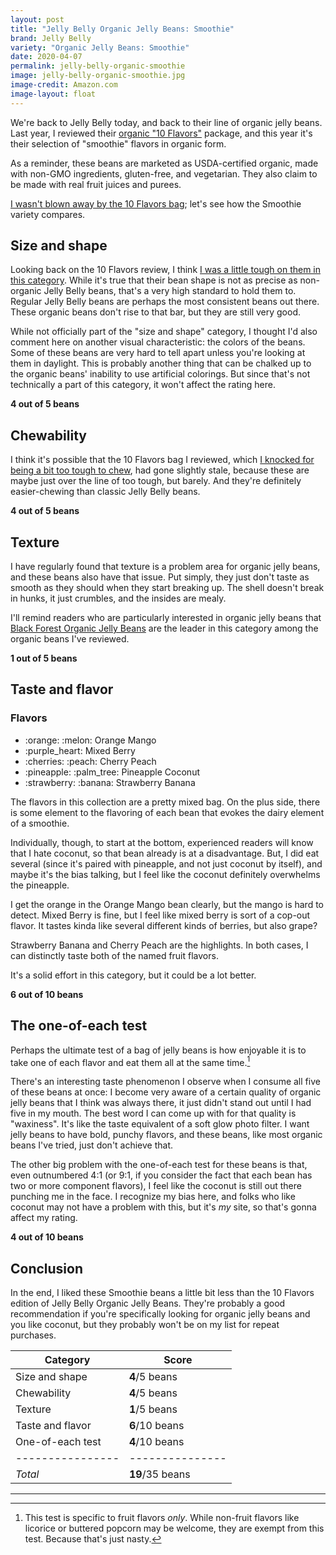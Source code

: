 ```yaml
---
layout: post
title: "Jelly Belly Organic Jelly Beans: Smoothie"
brand: Jelly Belly
variety: "Organic Jelly Beans: Smoothie"
date: 2020-04-07
permalink: jelly-belly-organic-smoothie
image: jelly-belly-organic-smoothie.jpg
image-credit: Amazon.com
image-layout: float
---
```



We're back to Jelly Belly today, and back to their line of organic jelly beans.
Last year, I reviewed their [organic "10 Flavors"](/jelly-belly-organic-10-flavors)
package, and this year it's their selection of "smoothie" flavors in organic form.

As a reminder, these beans are marketed as USDA-certified organic,
made with non-GMO ingredients, gluten-free, and vegetarian.
They also claim to be made with real fruit juices and purees.

[I wasn't blown away by the 10 Flavors bag](/jelly-belly-organic-10-flavors#conclusion);
let's see how the Smoothie variety compares.


## Size and shape


Looking back on the 10 Flavors review, I think
[I was a little tough on them in this category](/jelly-belly-organic-10-flavors#size-and-shape).
While it's true that their bean shape is not as precise
as non-organic Jelly Belly beans,
that's a very high standard to hold them to.
Regular Jelly Belly beans are perhaps the most consistent beans out there.
These organic beans don't rise to that bar, but they are still very good.

While not officially part of the "size and shape" category,
I thought I'd also comment here on another visual characteristic:
the colors of the beans.
Some of these beans are very hard to tell apart
unless you're looking at them in daylight.
This is probably another thing that can be chalked up to
the organic beans' inability to use artificial colorings.
But since that's not technically a part of this category,
it won't affect the rating here.

**4 out of 5 beans**


## Chewability

I think it's possible that the 10 Flavors bag I reviewed,
which [I knocked for being a bit too tough to chew](/jelly-belly-organic-10-flavors#chewability),
had gone slightly stale, because these are maybe just over the line
of too tough, but barely.
And they're definitely easier-chewing than classic Jelly Belly beans.

**4 out of 5 beans**


## Texture

I have regularly found that texture is a problem area for organic jelly beans,
and these beans also have that issue.
Put simply, they just don't taste as smooth
as they should when they start breaking up.
The shell doesn't break in hunks, it just crumbles,
and the insides are mealy.

I'll remind readers who are particularly interested in organic jelly beans that
[Black Forest Organic Jelly Beans](/black-forest-organic-jelly-beans)
are the leader in this category among the organic beans I've reviewed.

**1 out of 5 beans**


## Taste and flavor

<div class="inset">
    <h3>Flavors</h3>
    <ul class="emoji-list">
        <li>:orange: :melon: Orange Mango</li>
        <li>:purple_heart: Mixed Berry</li>
        <li>:cherries: :peach: Cherry Peach</li>
        <li>:pineapple: :palm_tree: Pineapple Coconut</li>
        <li>:strawberry: :banana: Strawberry Banana</li>
    </ul>
</div>

The flavors in this collection are a pretty mixed bag.
On the plus side, there is some element to the flavoring of each bean
that evokes the dairy element of a smoothie.

Individually, though, to start at the bottom,
experienced readers will know that I hate coconut,
so that bean already is at a disadvantage.
But, I did eat several
(since it's paired with pineapple, and not just coconut by itself),
and maybe it's the bias talking,
but I feel like the coconut definitely overwhelms the pineapple.

I get the orange in the Orange Mango bean clearly,
but the mango is hard to detect.
Mixed Berry is fine, but I feel like mixed berry is sort of a cop-out flavor.
It tastes kinda like several different kinds of berries, but also grape?

Strawberry Banana and Cherry Peach are the highlights.
In both cases, I can distinctly taste both of the named fruit flavors.

It's a solid effort in this category, but it could be a lot better.

**6 out of 10 beans**


## The one-of-each test

Perhaps the ultimate test of a bag of jelly beans is how enjoyable it is
to take one of each flavor and eat them all at the same time.[^1]

There's an interesting taste phenomenon I observe when
I consume all five of these beans at once:
I become very aware of a certain quality of organic jelly beans that
I think was always there, it just didn't stand out until I had five in my mouth.
The best word I can come up with for that quality is "waxiness".
It's like the taste equivalent of a soft glow photo filter.
I want jelly beans to have bold, punchy flavors,
and these beans, like most organic beans I've tried,
just don't achieve that.

The other big problem with the one-of-each test for these beans is that,
even outnumbered 4:1 (or 9:1, if you consider the fact that
each bean has two or more component flavors),
I feel like the coconut is still out there punching me in the face.
I recognize my bias here,
and folks who like coconut may not have a problem with this,
but it's _my_ site, so that's gonna affect my rating.

**4 out of 10 beans**


## Conclusion

In the end, I liked these Smoothie beans a little bit less than the 10 Flavors
edition of Jelly Belly Organic Jelly Beans.
They're probably a good recommendation if you're specifically looking for
organic jelly beans and you like coconut,
but they probably won't be on my list for repeat purchases.

Category         | Score
---------------- | ---------------
Size and shape   | **4**/5 beans
Chewability      | **4**/5 beans
Texture          | **1**/5 beans
Taste and flavor | **6**/10 beans
One-of-each test | **4**/10 beans
---------------- | ---------------
_Total_          | **19**/35 beans


---

[^1]: This test is specific to fruit flavors _only_. While non-fruit flavors like licorice or buttered popcorn may be welcome, they are exempt from this test. Because that's just nasty.
